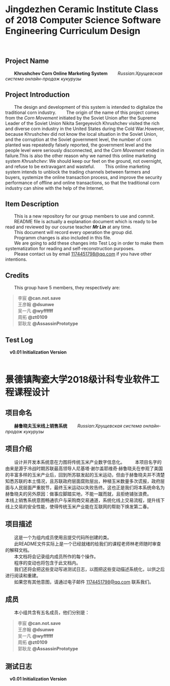# Jingdezhen Ceramic Institute Class of 2018 Computer Science Software Engineering Curriculum Design 
&nbsp;
## Project Name
&#8195;&#8195;**Khrushchev Corn Online Marketing System**
&#8195;&#8195;*Russian:Хрущевская система онлайн-продаж кукурузы*

## Project Introduction
&#8195;&#8195;The design and development of this system is intended to digitalize the traditional corn industry.
&#8195;&#8195;The origin of the name of this project comes from the *Corn Movement* initiated by the Soviet Union after the Supreme Leader of the Soviet Union Nikita Sergeyevich Khrushchev visited the rich and diverse corn industry in the United States during the Cold War.However, because Khrushchev did not know the local situation in the Soviet Union, and the corruption at the Soviet government level, the number of corn planted was repeatedly falsely reported, the government level and the people level were seriously disconnected, and the *Corn Movement* ended in failure.This is also the other reason why we named this online marketing system *Khrushchev*: We should keep our feet on the ground, not overnight, and refuse to be extravagant and wasteful.
&#8195;&#8195;This online marketing system intends to unblock the trading channels between farmers and buyers, systemize the online transaction process, and improve the security performance of offline and online transactions, so that the traditional corn industry can shine with the help of the Internet.

## Item Description
&#8195;&#8195;This is a new repository for our group members to use and commit.  
&#8195;&#8195;README file is actually a explanation document which is ready to be read and reviewed by 	our course teacher ***Mr Lin*** at any time.  
&#8195;&#8195;This document will record every operation the group did.  
&#8195;&#8195;Programm changes is also included in this file.  
&#8195;&#8195;We are going to add these changes into Test Log in order to make them systematization for reading and self-reconstruction purposes.  
&#8195;&#8195;Please contact us by email 1174451798@qq.com if you have other intentions.  

## Credits
&#8195;&#8195;This group have 5 members, they respectively are:  
>李宸 **@can.not.save**  
王彦翰 **@dsunwe**    
吴一凡 **@wyffffff**  
周拓 **@zt0109**  
郭耿龙 **@AssassinPrototype**    

## Test Log
&#8195;**v0.01  Initialization Version**  
&#8195;
&nbsp;
&nbsp;
&nbsp;
&nbsp;
&nbsp;
&nbsp;
&nbsp;
# 景德镇陶瓷大学2018级计科专业软件工程课程设计
## 项目命名
&#8195;&#8195;**赫鲁晓夫玉米线上销售系统**
&#8195;&#8195;*Russian:Хрущевская система онлайн-продаж кукурузы*

## 项目介绍
&#8195;&#8195;设计并开发本系统意在力图将传统玉米产业数字信息化。
&#8195;&#8195;本项目名字的由来是源于冷战时期苏联最高领导人尼基塔·谢尔盖耶维奇·赫鲁晓夫在参观了美国的丰富多样的玉米产业后，回到所苏联发起的玉米运动，但由于赫鲁晓夫并不清楚知悉苏联的本土情况，且苏联政府层面腐败层出，种植玉米数量多次谎报，政府层面与人民层面严重脱节，最终玉米运动以失败告终。这也正是我们将本系统命名为赫鲁晓夫的另外原因：做事应脚踏实地，不能一蹴而就，且拒绝铺张浪费。
&#8195;&#8195;本线上销售系统意图畅通农户与采购商交易通道，系统化线上交易流程，提升线下线上交易的安全性能，使得传统玉米产业能在互联网的帮助下焕发第二春。

## 项目描述
&#8195;&#8195;这是一个为组内成员使用且提交代码所创建的类。  
&#8195;&#8195;此README文件实际上是一个已经就绪的给我们的课程老师林老师随时审查的解释文档。  
&#8195;&#8195;本文档将会记录组内成员所作的每个操作。  
&#8195;&#8195;程序的变动也将包含于此文档内。    
&#8195;&#8195;我们还将会把这些变动写进测试日志，以图把这些变动描述系统化，以供之后进行阅读和重建。  
&#8195;&#8195;如果您有其他意图，请通过电子邮件 1174451798@qq.com 联系我们。  

## 成员
&#8195;&#8195;本小组共含有五名成员，他们分别是：   
>李宸 **@can.not.save**  
王彦翰 **@dsunwe**  
吴一凡 **@wyffffff**  
周拓 **@zt0109**   
郭耿龙 **@AssassinPrototype**  

## 测试日志
&#8195;**v0.01  Initialization Version**  

